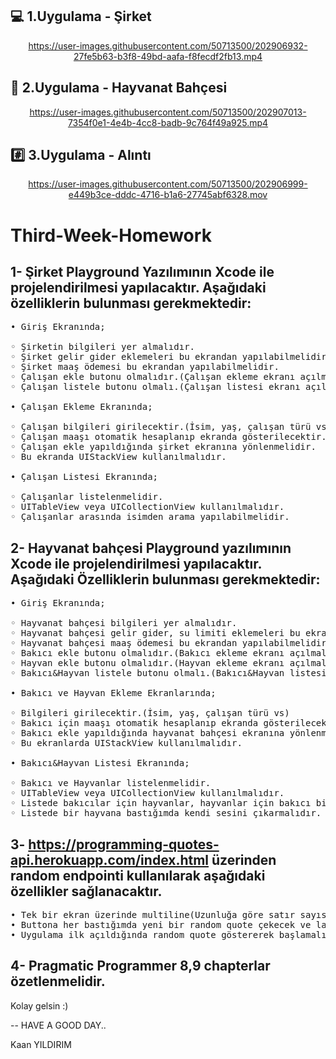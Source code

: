 

## :computer: 1.Uygulama - Şirket
<div align="center"> 
  
https://user-images.githubusercontent.com/50713500/202906932-27fe5b63-b3f8-49bd-aafa-f8fecdf2fb13.mp4
  
</div>


## :dog: 2.Uygulama - Hayvanat Bahçesi
<div align="center"> 
  
https://user-images.githubusercontent.com/50713500/202907013-7354f0e1-4e4b-4cc8-badb-9c764f49a925.mp4
  
</div>

## :hash: 3.Uygulama - Alıntı
<div align="center"> 
  
https://user-images.githubusercontent.com/50713500/202906999-e449b3ce-dddc-4716-b1a6-27745abf6328.mov
  
</div>


# Third-Week-Homework
1- Şirket Playground Yazılımının Xcode ile projelendirilmesi yapılacaktır. Aşağıdaki özelliklerin bulunması gerekmektedir:
--
<pre>
• Giriş Ekranında;

◦ Şirketin bilgileri yer almalıdır.
◦ Şirket gelir gider eklemeleri bu ekrandan yapılabilmelidir.
◦ Şirket maaş ödemesi bu ekrandan yapılabilmelidir.
◦ Çalışan ekle butonu olmalıdır.(Çalışan ekleme ekranı açılmalı)
◦ Çalışan listele butonu olmalı.(Çalışan listesi ekranı açılmalı)

• Çalışan Ekleme Ekranında;

◦ Çalışan bilgileri girilecektir.(İsim, yaş, çalışan türü vs)
◦ Çalışan maaşı otomatik hesaplanıp ekranda gösterilecektir.
◦ Çalışan ekle yapıldığında şirket ekranına yönlenmelidir.
◦ Bu ekranda UIStackView kullanılmalıdır.

• Çalışan Listesi Ekranında;

◦ Çalışanlar listelenmelidir.
◦ UITableView veya UICollectionView kullanılmalıdır.
◦ Çalışanlar arasında isimden arama yapılabilmelidir.
</pre>

2- Hayvanat bahçesi Playground yazılımının Xcode ile projelendirilmesi yapılacaktır. Aşağıdaki Özelliklerin bulunması gerekmektedir:
--
<pre>
• Giriş Ekranında;

◦ Hayvanat bahçesi bilgileri yer almalıdır.
◦ Hayvanat bahçesi gelir gider, su limiti eklemeleri bu ekrandan yapılabilmelidir.
◦ Hayvanat bahçesi maaş ödemesi bu ekrandan yapılabilmelidir.
◦ Bakıcı ekle butonu olmalıdır.(Bakıcı ekleme ekranı açılmalı)
◦ Hayvan ekle butonu olmalıdır.(Hayvan ekleme ekranı açılmalı)
◦ Bakıcı&Hayvan listele butonu olmalı.(Bakıcı&Hayvan listesi ekranı açılmalı)

• Bakıcı ve Hayvan Ekleme Ekranlarında;

◦ Bilgileri girilecektir.(İsim, yaş, çalışan türü vs)
◦ Bakıcı için maaşı otomatik hesaplanıp ekranda gösterilecektir.
◦ Bakıcı ekle yapıldığında hayvanat bahçesi ekranına yönlenmelidir.
◦ Bu ekranlarda UIStackView kullanılmalıdır.

• Bakıcı&Hayvan Listesi Ekranında;

◦ Bakıcı ve Hayvanlar listelenmelidir.
◦ UITableView veya UICollectionView kullanılmalıdır.
◦ Listede bakıcılar için hayvanlar, hayvanlar için bakıcı bilgisi mutlaka bulunmalıdır.
◦ Listede bir hayvana bastığımda kendi sesini çıkarmalıdır. Gerçek ses bekliyoruz bu sefer :)
</pre>

3- https://programming-quotes-api.herokuapp.com/index.html üzerinden random endpointi kullanılarak aşağıdaki özellikler sağlanacaktır.
--
<pre>
• Tek bir ekran üzerinde multiline(Uzunluğa göre satır sayısı değişmeli) label ve button olacak.
• Buttona her bastığımda yeni bir random quote çekecek ve label içerisinde değeri gösterecek.
• Uygulama ilk açıldığında random quote göstererek başlamalı.
</pre>
4- Pragmatic Programmer 8,9 chapterlar özetlenmelidir.
--

Kolay gelsin :)

--
HAVE A GOOD DAY..

Kaan YILDIRIM
